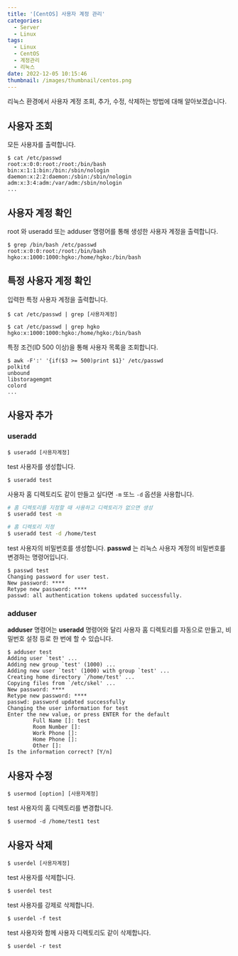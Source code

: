 ```yaml
---
title: '[CentOS] 사용자 계정 관리'
categories:
  - Server
  - Linux
tags:
  - Linux
  - CentOS
  - 계정관리
  - 리눅스
date: 2022-12-05 10:15:46
thumbnail: /images/thumbnail/centos.png
---
```


리눅스 환경에서 사용자 계정 조회, 추가, 수정, 삭제하는 방법에 대해 알아보겠습니다.

## 사용자 조회

모든 사용자를 출력합니다.

```shell
$ cat /etc/passwd
root:x:0:0:root:/root:/bin/bash
bin:x:1:1:bin:/bin:/sbin/nologin
daemon:x:2:2:daemon:/sbin:/sbin/nologin
adm:x:3:4:adm:/var/adm:/sbin/nologin
...
```

## 사용자 계정 확인

root 와 useradd 또는 adduser 명령어를 통해 생성한 사용자 계정을 출력합니다.

```shell
$ grep /bin/bash /etc/passwd
root:x:0:0:root:/root:/bin/bash
hgko:x:1000:1000:hgko:/home/hgko:/bin/bash
```

## 특정 사용자 계정 확인

입력한 특정 사용자 계정을 출력합니다.

```shell
$ cat /etc/passwd | grep [사용자계정]
```

```shell
$ cat /etc/passwd | grep hgko
hgko:x:1000:1000:hgko:/home/hgko:/bin/bash
```

특정 조건(ID 500 이상)을 통해 사용자 목록을 조회합니다.

```shell
$ awk -F':' '{if($3 >= 500)print $1}' /etc/passwd
polkitd
unbound
libstoragemgmt
colord
...
```

## 사용자 추가

### useradd

```shell
$ useradd [사용자계정]
```

test 사용자를 생성합니다.

```shell
$ useradd test
```

사용자 홈 디렉토리도 같이 만들고 싶다면 `-m` 또느 `-d` 옵션을 사용합니다.

```bash
# 홈 디렉토리를 지정할 때 사용하고 디렉토리가 없으면 생성
$ useradd test -m

# 홈 디렉토리 지정
$ useradd test -d /home/test
```

test 사용자의 비밀번호를 생성합니다. **passwd** 는 리눅스 사용자 계정의 비밀번호를 변경하는 명령어입니다.

```shell
$ passwd test
Changing password for user test.
New password: ****
Retype new password: ****
passwd: all authentication tokens updated successfully.
```

### adduser

**adduser** 명령어는 **useradd** 명령어와 달리 사용자 홈 디렉토리를 자동으로 만들고, 비밀번호 설정 등로 한 번에 할 수 있습니다.

```shell
$ adduser test
Adding user `test' ...
Adding new group `test' (1000) ...
Adding new user `test' (1000) with group `test' ...
Creating home directory `/home/test' ...
Copying files from `/etc/skel' ...
New password: ****
Retype new password: ****
passwd: password updated successfully
Changing the user information for test
Enter the new value, or press ENTER for the default
        Full Name []: test
        Room Number []:
        Work Phone []:
        Home Phone []:
        Other []:
Is the information correct? [Y/n]
```

## 사용자 수정

```shell
$ usermod [option] [사용자계정]
```

test 사용자의 홈 디렉토리를 변경합니다.

```shell
$ usermod -d /home/test1 test
```

## 사용자 삭제

```shell
$ userdel [사용자계정]
```

test 사용자를 삭제합니다.

```shell
$ userdel test
```

test 사용자를 강제로 삭제합니다.

```shell
$ userdel -f test
```

test 사용자와 함께 사용자 디렉토리도 같이 삭제합니다.

```shell
$ userdel -r test
```
